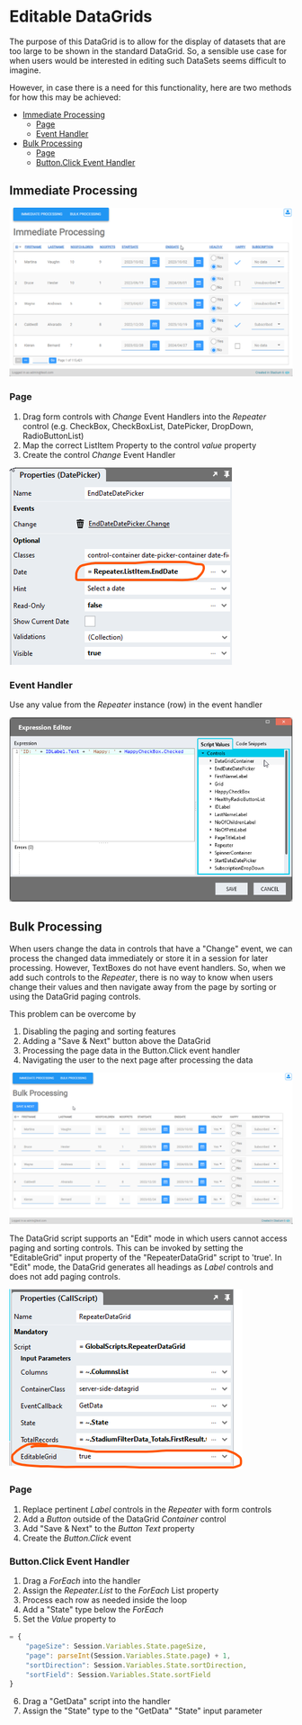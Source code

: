 # Editable DataGrids <!-- omit in toc -->

The purpose of this DataGrid is to allow for the display of datasets that are too large to be shown in the standard DataGrid. So, a sensible use case for when users would be interested in editing such DataSets seems difficult to imagine. 

However, in case there is a need for this functionality, here are two methods for how this may be achieved: 

- [Immediate Processing](#immediate-processing)
  - [Page](#page)
  - [Event Handler](#event-handler)
- [Bulk Processing](#bulk-processing)
  - [Page](#page-1)
  - [Button.Click Event Handler](#buttonclick-event-handler)

## Immediate Processing

![](images/ImmediateProcessingView.gif)

### Page
1. Drag form controls with *Change* Event Handlers into the *Repeater* control (e.g. CheckBox, CheckBoxList, DatePicker, DropDown, RadioButtonList)
2. Map the correct ListItem Property to the control *value* property
3. Create the control *Change* Event Handler

![](images/SelectedRepeaterItemProperty.png)

### Event Handler
Use any value from the *Repeater* instance (row) in the event handler

![](images/ExpressionEditorRow.png)

## Bulk Processing

When users change the data in controls that have a "Change" event, we can process the changed data immediately or store it in a session for later processing. However, TextBoxes do not have event handlers. So, when we add such controls to the *Repeater*, there is no way to know when users change their values and then navigate away from the page by sorting or using the DataGrid paging controls. 

This problem can be overcome by 

1. Disabling the paging and sorting features
2. Adding a "Save & Next" button above the DataGrid
3. Processing the page data in the Button.Click event handler
4. Navigating the user to the next page after processing the data

![](images/BulkProcessingView.gif)

The DataGrid script supports an "Edit" mode in which users cannot access paging and sorting controls. This can be invoked by setting the "EditableGrid" input property of the "RepeaterDataGrid" script to 'true'. In "Edit" mode, the DataGrid generates all headings as *Label* controls and does not add paging controls. 

![](images/EditableGridScriptProperty.png)


### Page

1. Replace pertinent *Label* controls in the *Repeater* with form controls
2. Add a *Button* outside of the DataGrid *Container* control
3. Add "Save & Next" to the *Button Text* property
4. Create the *Button.Click* event

### Button.Click Event Handler

1. Drag a *ForEach* into the handler
2. Assign the *Repeater.List* to the *ForEach* List property
3. Process each row as needed inside the loop
4. Add a "State" type below the *ForEach*
5. Set the *Value* property to

```javascript
= {
	"pageSize": Session.Variables.State.pageSize,
	"page": parseInt(Session.Variables.State.page) + 1,
	"sortDirection": Session.Variables.State.sortDirection,
	"sortField": Session.Variables.State.sortField
}
```

6. Drag a "GetData" script into the handler
7. Assign the "State" type to the "GetData" "State" input parameter